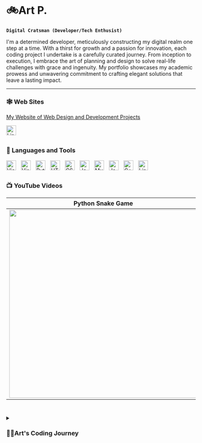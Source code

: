 # 🚲Art P.

**`Digital Cratsman (Developer/Tech Enthusist)`**

I'm a determined developer, meticulously constructing my digital realm one step at a time. With a thirst for growth and a passion for innovation, each coding project I undertake is a carefully curated journey. From inception to execution, I embrace the art of planning and design to solve real-life challenges with grace and ingenuity. My portfolio showcases my academic prowess and unwavering commitment to crafting elegant solutions that leave a lasting impact. 

---
### 🕸️ Web Sites
[My Website of Web Design and Development Projects](https://arts-incredible-website.netlify.app/index.html)

[<img align="left" alt="LinkedIn" width="26em" src="https://cdn.jsdelivr.net/gh/devicons/devicon/icons/linkedin/linkedin-original.svg" style="padding-right:10px;" title="LinkedIn"/>](https://www.linkedin.com/in/apalmer87/)

</br>

#
### 🧰 Languages and Tools

<img align="left" alt="Visual Studio" width="26px" src="https://cdn.jsdelivr.net/gh/devicons/devicon/icons/visualstudio/visualstudio-plain.svg" style="padding-right:10px;" title="Visual Studio"/>
<img align="left" alt="Visual Studio Code" width="26px" src="https://cdn.jsdelivr.net/gh/devicons/devicon/icons/vscode/vscode-original.svg" style="padding-right:10px;" title="Visual Studio Code"/>
<img align="left" alt="Python" width="26px" src="https://cdn.jsdelivr.net/gh/devicons/devicon/icons/python/python-original.svg" style="padding-right:10px;" title="Python" />
<img align="left" alt="HTML5" width="26px" src="https://cdn.jsdelivr.net/gh/devicons/devicon/icons/html5/html5-original.svg" style="padding-right:10px;" title="HTML5" />
<img align="left" alt="CSS3" width="26px" src="https://cdn.jsdelivr.net/gh/devicons/devicon/icons/css3/css3-original.svg" style="padding-right:10px;" title="CSS3" /> 
<img align="left" alt="JavaScript" width="26px" src="https://cdn.jsdelivr.net/gh/devicons/devicon/icons/javascript/javascript-original.svg" style="padding-right:10px;" title="JavaScript" />
<img align="left" alt="MySQL" width="26px" src="https://cdn.jsdelivr.net/gh/devicons/devicon/icons/mysql/mysql-original.svg" style="padding-right:10px;" title="MySQL" />
<img align="left" alt="Java" width="26px" src="https://cdn.jsdelivr.net/gh/devicons/devicon/icons/java/java-original.svg" style="padding-right:10px;" title="Java" />
<img align="left" alt="C++" width="26px" src="https://cdn.jsdelivr.net/gh/devicons/devicon/icons/cplusplus/cplusplus-original.svg" style="padding-right:10px;" title="C++" />
<img align="left" alt="Linux" width="26px" src="https://cdn.jsdelivr.net/gh/devicons/devicon/icons/linux/linux-original.svg" style="padding-right:10px;" title="Linux" />
<br/>

#

### 📺 YouTube Videos

| Python Snake Game | C++ Snake Game |
|:-----------------:|:--------------:|
|[<img src="https://img.youtube.com/vi/EuaQ19jOen4/0.jpg" width="500em">](https://www.youtube.com/watch?v=EuaQ19jOen4)|[<img src="https://img.youtube.com/vi/3dx6hMa7hYY/0.jpg" width="500em">](https://www.youtube.com/watch?v=3dx6hMa7hYY)|


<!--
implement below once status improves

![Arts's GitHub stats](https://github-readme-stats.vercel.app/api?username=apalm87&theme=dark&show_icons=true)
-->

#

<details>
  <summary><h3>👨‍💻Art's Coding Journey</h3></summary>
  comming soon

<!---
apalm87/apalm87 is a ✨ special ✨ repository because its `README.md` (this file) appears on your GitHub profile.
You can click the Preview link to take a look at your changes.
--->
